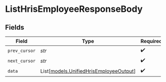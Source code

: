# ListHrisEmployeeResponseBody


## Fields

| Field                                                                            | Type                                                                             | Required                                                                         | Description                                                                      |
| -------------------------------------------------------------------------------- | -------------------------------------------------------------------------------- | -------------------------------------------------------------------------------- | -------------------------------------------------------------------------------- |
| `prev_cursor`                                                                    | *str*                                                                            | :heavy_check_mark:                                                               | N/A                                                                              |
| `next_cursor`                                                                    | *str*                                                                            | :heavy_check_mark:                                                               | N/A                                                                              |
| `data`                                                                           | List[[models.UnifiedHrisEmployeeOutput](../models/unifiedhrisemployeeoutput.md)] | :heavy_check_mark:                                                               | N/A                                                                              |